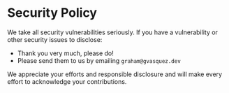 # Security Policy

We take all security vulnerabilities seriously.
If you have a vulnerability or other security issues to disclose:

- Thank you very much, please do!
- Please send them to us by emailing `graham@gvasquez.dev`

We appreciate your efforts and responsible disclosure and will make every effort to acknowledge your contributions.
